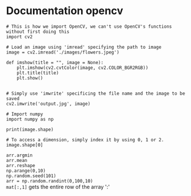 # Documentation opencv

```
# This is how we import OpenCV, we can't use OpenCV's functions without first doing this
import cv2

# Load an image using 'imread' specifying the path to image
image = cv2.imread('./images/flowers.jpeg')

def imshow(title = "", image = None):
    plt.imshow(cv2.cvtColor(image, cv2.COLOR_BGR2RGB))
    plt.title(title)
    plt.show()


# Simply use 'imwrite' specificing the file name and the image to be saved
cv2.imwrite('output.jpg', image)

# Import numpy
import numpy as np

print(image.shape)

# To access a dimension, simply index it by using 0, 1 or 2.
image.shape[0]
```

`arr.argmin`   
`arr.mean`   
`arr.reshape`   
`np.arange(0,10)`   
`np.random.seed(101)`   
`arr = np.random.randint(0,100,10)`   
`mat[:,1]` gets the entire row of the array ':'   

